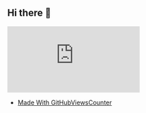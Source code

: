## Hi there 👋

![GitHubViewsCounter](https://openlabx.com/githubviewscounter/api/gitvcmp.php?username=openlab-x&theme=dark)
  - [Made With GitHubViewsCounter](https://github.com/openlab-x/GitHubViewsCounter)

<!--

**Here are some ideas to get you started:**

🙋‍♀️ A short introduction - what is your organization all about?
🌈 Contribution guidelines - how can the community get involved?
👩‍💻 Useful resources - where can the community find your docs? Is there anything else the community should know?
🍿 Fun facts - what does your team eat for breakfast?
🧙 Remember, you can do mighty things with the power of [Markdown](https://docs.github.com/github/writing-on-github/getting-started-with-writing-and-formatting-on-github/basic-writing-and-formatting-syntax)
-->

